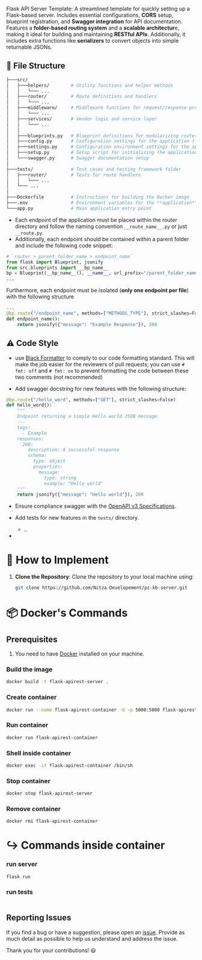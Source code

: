 Flask API Server Template: A streamlined template for quickly setting up a Flask-based server. Includes essential configurations, **CORS** setup, blueprint registration, and **Swagger integration** for API documentation. Features a **folder-based routing system** and a **scalable architectur**e, making it ideal for building and maintaining **RESTful APIs**. Additionally, it includes extra functions like **serializers** to convert objects into simple returnable JSONs.

## 🌳 File Structure

```bash
├───src/
│   ├───helpers/        # Utility functions and helper methods
│   │   └─── ...
│   ├───router/         # Route definitions and handlers
│   │   └─── ...
│   ├───middleware/     # Middleware functions for request/response processing
│   │   └─── ...
│   ├───services/       # Vendor logic and service layer
│   │   └─── ...
│   │
│   ├───blueprints.py   # Blueprint definitions for modularizing routes
│   ├───config.py       # Configuration settings for the application (++env)
│   ├───settings.py     # Configuration environment settings for the application
│   ├───setup.py        # Setup script for initializing the application
│   └───swagger.py      # Swagger documentation setup
│
├───tests/              # Test cases and testing framework folder
│   ├───router/         # Tests for route handlers
│   │   └─── ...
│   └─── ...
│
├───Dockerfile          # Instructions for building the Docker image
├───.env                # Environment variables for the **application**
└───app.py              # Main application entry point
```

- Each endpoint of the application must be placed within the router directory and follow the naming convention `__route_name__.py` or just `__route.py`.
- Additionally, each endpoint should be contained within a parent folder and include the following code snippet:

```python
# `router > parent_folder_name > endpoint_name`
from flask import Blueprint, jsonify
from src.blueprints import __bp_name__
bp = Blueprint(__bp_name__(), __name__, url_prefix="/parent_folder_name")
...
```

Furthermore, each endpoint must be isolated (**only one endpoint per file**) with the following structure

```python
...
@bp.route("/endpoint_name", methods=["METHODS_TYPE"], strict_slashes=False)
def endpoint_name():
    return jsonify({"message": "Example Response"}), 200
```

## ⚠️ Code Style

- use [Black Formatter](https://marketplace.visualstudio.com/items?itemName=ms-python.black-formatter) to comply to our code formatting standard. This will make the job easier for the reviewers of pull requests; you can use `# fmt: off` and `# fmt: on` to prevent formatting the code between these two comments (not recommended)

- Add swagger docstring for new features with the following structure:

```python
@bp.route("/hello_word", methods=["GET"], strict_slashes=False)
def hello_word():
    """
    Endpoint returning a simple Hello world JSON message.
    ---
    tags:
      - Example
    responses:
      200:
        description: A successful response
        schema:
          type: object
          properties:
            message:
              type: string
              example: "Hello world"
    """
    return jsonify({"message": "Hello world"}), 200
```

- Ensure compliance swagger with the [OpenAPI v3 Specifications](https://swagger.io/specification/v3/).

- Add tests for new features in the `tests/` directory.

  - ..

- <!-- TODO -->

# 📂 How to Implement

1. **Clone the Repository**: Clone the repository to your local machine using:

   ```bash
   git clone https://github.com/Nitza-Developement/pz-kb-server.git
   ```

# 📦 Docker's Commands

## Prerequisites

1. You need to have [Docker](https://docs.docker.com/) installed on your machine.

### Build the image

```bash
docker build -t flask-apirest-server .
```

### Create **container**

```bash
docker run --name flask-apirest-container -d -p 5000:5000 flask-apirest-server
```

<!-- Build & Create dev container  -->
<!-- docker build -t flask-apirest-container . && docker run --name flask-apirest-server -d -p 5000:5000 flask-apirest-container -->

### Run container

```bash
docker run flask-apirest-container
```

### Shell inside container

```bash
docker exec -it flask-apirest-container /bin/sh
```

### Stop container

```bash
docker stop flask-apirest-server
```

### Remove container

```bash
docker rmi flask-apirest-container
```

# ↪️ Commands inside container

### run server

```bash
flask run
```

### run tests

```bash

```

## Reporting Issues

If you find a bug or have a suggestion, please open an [issue](https://github.com/albertolicea00/flask-apirest-template/issues). Provide as much detail as possible to help us understand and address the issue.

Thank you for your contributions! 😃
